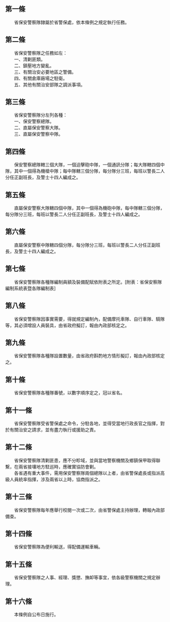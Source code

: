 第一條 
-------
　　省保安警察隊隸屬於省警保處，依本條例之規定執行任務。  


第二條 
-------
　　省保安警察隊之任務如左：  
　　一、清剿匪類。  
　　二、鎮壓地方變亂。  
　　三、有關治安必要地區之警備。  
　　四、有關倉庫廠場之駐衛。  
　　五、其他有關治安部隊之調派事項。  


第三條 
-------
　　省保安警察隊分左列各種：  
　　一、保安警察總隊。  
　　二、直屬保安警察大隊。  
　　三、直屬保安警察中隊。  


第四條 
-------
　　保安警察總隊轄三個大隊，一個迫擊砲中隊，一個通訊分隊；每大隊轄四個中隊，其中一個得為機槍中隊；每中隊轄三個分隊，每分隊分三班，每班以警長二人分任正副班長，及警士十四人編成之。  


第五條 
-------
　　直屬保安警察大隊轄四個中隊，其中一個得為機砲中隊，每中隊轄三個分隊，每分隊分三班，每班以警長二人分任正副班長，及警士十四人編成之。  


第六條 
-------
　　直屬保安警察中隊轄四個分隊，每分隊分三班，每班以警長二人分任正副班長，及警士十四人編成之。  


第七條 
-------
　　省保安警察隊各種隊編制員額及裝備配賦依附表之所定。[附表：省保安察隊編制系統表暨各隊編制表]  


第八條 
-------
　　省保安警察隊因事實需要，得就規定編制內，配備摩托車隊、自行車隊、騎隊等，其必須增設人員裝具，由省政府擬訂，報由內政部核定之。  


第九條 
-------
　　省保安警察隊各種隊設置數量，由省政府斟酌地方情形擬訂，報由內政部核定之。  


第十條 
-------
　　省保安警察隊各種隊番號，以數字順序定之，冠以省名。  


第十一條 
---------
　　省保安警察隊受省警保處之命令，分駐各地，並得受當地行政長官之指揮，對於有關治安之請求，並有盡力執行或援助之責。  


第十二條 
---------
　　省保安警察隊清剿匪患，應不分畛域，並與當地警察機關及鄉鎮保甲取得聯繫，在兩省接壤地方駐巡時，應確實協防會剿。  
　　各省遇有重大事件，需用保安警察隊兩個總隊以上者，由省警保處長或指派高級人員統率指揮，涉及兩省以上時，協商指派之。  


第十三條 
---------
　　省保安警察隊每年應舉行校閱一次或二次，由省警保處主持辦理，轉報內政部備查。  


第十四條 
---------
　　省保安警察隊為便利輸送，得配備運輸車輛。  


第十五條 
---------
　　省保安警察隊之人事、經理、獎懲、撫卹等事宜，依各級警察機關之規定辦理。  


第十六條 
---------
　　本條例自公布日施行。